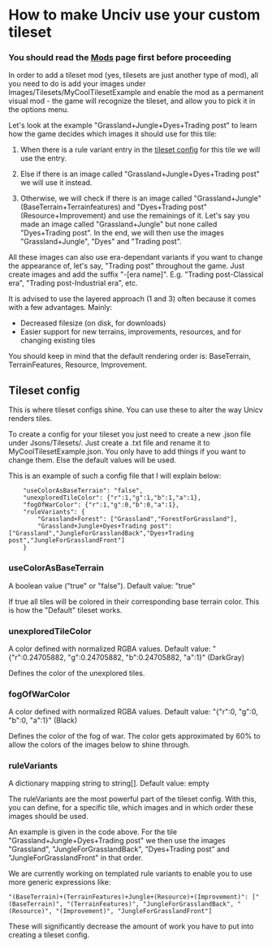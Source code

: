 # How to make Unciv use your custom tileset

### You should read the [Mods](https://github.com/yairm210/Unciv/wiki/Mods) page first before proceeding

In order to add a tileset mod (yes, tilesets are just another type of mod), all you need to do is add your images under Images/Tilesets/MyCoolTilesetExample and enable the mod as a permanent visual mod - the game will recognize the tileset, and allow you to pick it in the options menu.

Let's look at the example "Grassland+Jungle+Dyes+Trading post" to learn how the game decides which images it should use for this tile:

1. When there is a rule variant entry in the [tileset config](https://github.com/yairm210/Unciv/wiki/Creating-a-custom-tileset/tileset-config) for this tile we will use the entry. 

2. Else if there is an image called "Grassland+Jungle+Dyes+Trading post" we will use it instead.

3. Otherwise, we will check if there is an image called "Grassland+Jungle" (BaseTerrain+Terrainfeatures) and "Dyes+Trading post" (Resource+Improvement) and use the remainings of it. Let's say you made an image called "Grassland+Jungle" but none called "Dyes+Trading post". In the end, we will then use the images "Grassland+Jungle", "Dyes" and "Trading post".

All these images can also use era-dependant variants if you want to change the appearance of, let's say, "Trading post" throughout the game. Just create images and add the suffix "-[era name]".
E.g. "Trading post-Classical era", "Trading post-Industrial era", etc.

It is advised to use the layered approach (1 and 3) often because it comes with a few advantages. Mainly:
- Decreased filesize (on disk, for downloads) 
- Easier support for new terrains, improvements, resources, and for changing existing tiles

You should keep in mind that the default rendering order is: 
BaseTerrain, TerrainFeatures, Resource, Improvement.

## Tileset config
This is where tileset configs shine.
You can use these to alter the way Unicv renders tiles. 

To create a config for your tileset you just need to create a new .json file under Jsons/Tilesets/. Just create a .txt file and rename it to MyCoolTilesetExample.json. You only have to add things if you want to change them. Else the default values will be used.

This is an example of such a config file that I will explain below:
```
    "useColorAsBaseTerrain": "false",
    "unexploredTileColor": {"r":1,"g":1,"b":1,"a":1},
    "fogOfWarColor": {"r":1,"g":0,"b":0,"a":1},
    "ruleVariants": {
        "Grassland+Forest": ["Grassland","ForestForGrassland"],
        "Grassland+Jungle+Dyes+Trading post": ["Grassland","JungleForGrasslandBack","Dyes+Trading post","JungleForGrasslandFront"]
    }
```

### useColorAsBaseTerrain
A boolean value ("true" or "false"). Default value: "true"

If true all tiles will be colored in their corresponding base terrain color. This is how the "Default" tileset works.

### unexploredTileColor
A color defined with normalized RGBA values. Default value: "{"r":0.24705882, "g":0.24705882, "b":0.24705882, "a":1}" (DarkGray)

Defines the color of the unexplored tiles.

### fogOfWarColor
A color defined with normalized RGBA values. Default value: "{"r":0, "g":0, "b":0, "a":1}" (Black)

Defines the color of the fog of war. The color gets approximated by 60% to allow the colors of the images below to shine through.

### ruleVariants
A dictionary mapping string to string[]. Default value: empty

The ruleVariants are the most powerful part of the tileset config.
With this, you can define, for a specific tile, which images and in which order these images should be used. 

An example is given in the code above. For the tile "Grassland+Jungle+Dyes+Trading post" we then use the images "Grassland", "JungleForGrasslandBack", "Dyes+Trading post" and "JungleForGrasslandFront" in that order.

We are currently working on templated rule variants to enable you to use more generic expressions like:

```
"(BaseTerrain)+(TerrainFeatures)+Jungle+(Resource)+(Improvement)": ["(BaseTerrain)", "(TerrainFeatures)", "JungleForGrasslandBack", "(Resource)", "(Improvement)", "JungleForGrasslandFront"]
```

These will significantly decrease the amount of work you have to put into creating a tileset config.